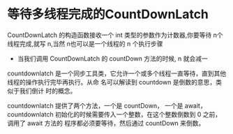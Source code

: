 # 等待多线程完成的CountDownLatch

CountDownLatch 的构造函数接收一个 int 类型的参数作为计数器,你要等待 n个线程完成,就写 n,当然 n也可以是一个线程的 n 个执行步骤

- 当我们调用 CountDownLatch 的 countDown 方法的时候, n 就会减一

countdownlatch 是一个同步工具类，它允许一个或多个线程一直等待，直到其他线程的操作执行完毕再执行。从命 名可以解读到 countdown 是倒数的意思，类似于我们倒计 时的概念。

countdownlatch 提供了两个方法，一个是 countDown， 一个是 await， countdownlatch 初始化的时候需要传入一个整数，在这个整数倒数到 0 之前，调用了 await 方法的 程序都必须要等待，然后通过 countDown 来倒数。

